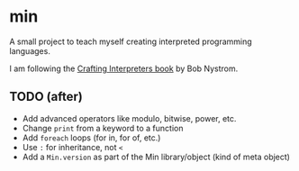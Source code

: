 # min

A small project to teach myself creating interpreted programming languages.

I am following the [Crafting Interpreters book](https://craftinginterpreters.com/) by Bob Nystrom.

## TODO (after)

- Add advanced operators like modulo, bitwise, power, etc.
- Change `print` from a keyword to a function
- Add `foreach` loops (for in, for of, etc.)
- Use `:` for inheritance, not `<`
- Add a `Min.version` as part of the Min library/object (kind of meta object)
